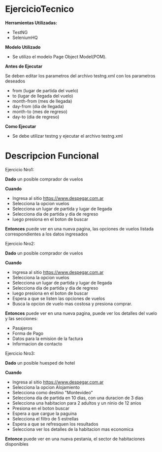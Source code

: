 # EjercicioTecnico
**Herramientas Utilizadas:**
- TestNG
- SeleniumHQ

**Modelo Utilizado**

- Se utilizo el modelo Page Object Model(POM).

**Antes de Ejecutar**

Se deben editar los parametros del archivo testng.xml con los parametros deseados
- from (lugar de partida del vuelo)
- to (lugar de llegada del vuelo)
- month-from (mes de llegada)
- day-from (dia de llegada)
- month-to (mes de regreso)
- day-to (dia de regreso) 

**Como Ejecutar**
- Se debe utilizar testng y ejecutar el archivo testng.xml



# Descripcion Funcional
Ejercicio Nro1:

**Dado** un posible comprador de vuelos

**Cuando** 
- Ingresa al sitio https://www.despegar.com.ar
- Selecciona la opcion vuelos 
- Selecciona un lugar de partida y lugar de llegada 
- Selecciona dia de partida y dia de regreso 
- luego presiona en el boton de buscar

**Entonces** puede ver en una nueva pagina, las opciones de vuelos listada correspondientes a los datos ingresados  

Ejercicio Nro2:

**Dado** un posible comprador de vuelos

**Cuando** 
- Ingresa al sitio https://www.despegar.com.ar
- Selecciona la opcion vuelos 
- Selecciona un lugar de partida y lugar de llegada 
- Selecciona dia de partida y dia de regreso 
- luego presiona en el boton de buscar
- Espera a que se listen las opciones de vuelos
- Busca la opcion de vuelo mas costosa y presiona comprar.

**Entonces** puede ver en una nueva pagina, puede ver los detalles del vuelo y las secciones:
- Pasajeros
- Forma de Pago
- Datos para la emision de la factura
- Informacion de contacto

Ejercicio Nro3:

**Dado** un posible huesped de hotel

**Cuando** 
- Ingresa al sitio https://www.despegar.com.ar
- Selecciona la opcion Alojamiento 
- Selecciona como destino "Montevideo" 
- Selecciona dia de partida en 10 dias, con una duracion de 3 dias 
- Selecciona una habitacion para 2 adultos y un ninio de 12 anios
- Presiona en el boton buscar
- Espera a que cargue la paguina
- Selecciona el filtro de 5 estrellas
- Espera a que se refresquen los resultados
- Selecciona ver los detalles de la habitacion mas economica

**Entonce** puede ver en una nueva pestania, el sector de habitaciones disponibles